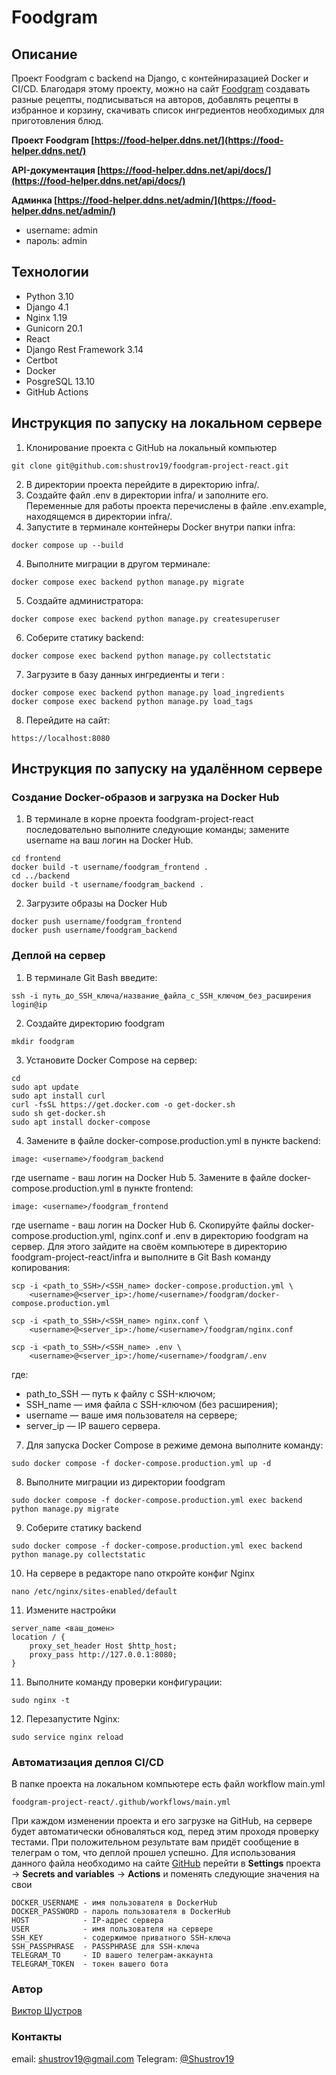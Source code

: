 # Foodgram
## Описание 
Проект Foodgram c backend на Django, c контейниразацией Docker и CI/CD. Благодаря этому проекту, можно на сайт [Foodgram](https://food-helper.ddns.net/) создавать разные рецепты, подписываться на авторов, добавлять рецепты в избранное и корзину, скачивать список ингредиентов необходимых для приготовления блюд.

**Проект Foodgram [https://food-helper.ddns.net/](https://food-helper.ddns.net/)**

**API-документация [https://food-helper.ddns.net/api/docs/](https://food-helper.ddns.net/api/docs/)**

**Админка [https://food-helper.ddns.net/admin/](https://food-helper.ddns.net/admin/)** 
* username: admin 
* пароль: admin

## Технологии 
- Python 3.10
- Django 4.1
- Nginx 1.19
- Gunicorn 20.1
- React
- Django Rest Framework 3.14
- Certbot
- Docker
- PosgreSQL 13.10
- GitHub Actions

## Инструкция по запуску на локальном сервере

1. Клонирование проекта с GitHub на локальный компьютер
```
git clone git@github.com:shustrov19/foodgram-project-react.git
```
2. В директории проекта перейдите в директорию infra/.
3. Создайте файл .env в директории infra/ и заполните его. Переменные для работы проекта перечислены в файле .env.example, находящемся в директории infra/.
3. Запустите в терминале контейнеры Docker внутри папки infra:
```
docker compose up --build
``` 
4. Выполните миграции в другом терминале:
```
docker compose exec backend python manage.py migrate
```
5. Создайте администратора:
```
docker compose exec backend python manage.py createsuperuser
```
6. Соберите статику backend:
```
docker compose exec backend python manage.py collectstatic
```
7. Загрузите в базу данных ингредиенты и теги :
```
docker compose exec backend python manage.py load_ingredients
docker compose exec backend python manage.py load_tags
```
8. Перейдите на сайт:
```
https://localhost:8080
```
## Инструкция по запуску на удалённом сервере
### Создание Docker-образов и загрузка на Docker Hub
1. В терминале в корне проекта foodgram-project-react последовательно выполните следующие команды; замените username на ваш логин на Docker Hub.
```
cd frontend
docker build -t username/foodgram_frontend .
cd ../backend  
docker build -t username/foodgram_backend .
```
2. Загрузите образы на Docker Hub
```
docker push username/foodgram_frontend
docker push username/foodgram_backend
```
### Деплой на сервер
1. В терминале Git Bash введите:
```
ssh -i путь_до_SSH_ключа/название_файла_с_SSH_ключом_без_расширения login@ip
```
2. Создайте директорию foodgram
```
mkdir foodgram
```
3. Установите Docker Compose на сервер:
```
cd
sudo apt update
sudo apt install curl
curl -fsSL https://get.docker.com -o get-docker.sh
sudo sh get-docker.sh
sudo apt install docker-compose
```
4. Замените в файле docker-compose.production.yml в пункте backend:
```
image: <username>/foodgram_backend
```
где username - ваш логин на Docker Hub 
5. Замените в файле docker-compose.production.yml в пункте frontend:
```
image: <username>/foodgram_frontend
```
где username - ваш логин на Docker Hub
6. Скопируйте файлы docker-compose.production.yml, nginx.conf и .env в директорию foodgram на сервер. Для этого зайдите на своём компьютере в директорию foodgram-project-react/infra и выполните в Git Bash команду копирования:
```
scp -i <path_to_SSH>/<SSH_name> docker-compose.production.yml \
    <username>@<server_ip>:/home/<username>/foodgram/docker-compose.production.yml 
```
```
scp -i <path_to_SSH>/<SSH_name> nginx.conf \
    <username>@<server_ip>:/home/<username>/foodgram/nginx.conf 
```
```
scp -i <path_to_SSH>/<SSH_name> .env \
    <username>@<server_ip>:/home/<username>/foodgram/.env 
```
где:
* path_to_SSH — путь к файлу с SSH-ключом;
* SSH_name — имя файла с SSH-ключом (без расширения);
* username — ваше имя пользователя на сервере;
* server_ip — IP вашего сервера.
7. Для запуска Docker Compose в режиме демона выполните команду:
```
sudo docker compose -f docker-compose.production.yml up -d
```
8. Выполните миграции из директории foodgram
```
sudo docker compose -f docker-compose.production.yml exec backend python manage.py migrate
```
9. Соберите статику backend
```
sudo docker compose -f docker-compose.production.yml exec backend python manage.py collectstatic
```
10. На сервере в редакторе nano откройте конфиг Nginx
```
nano /etc/nginx/sites-enabled/default
```
11. Измените настройки 
```
server_name <ваш_домен>
location / {
    proxy_set_header Host $http_host;
    proxy_pass http://127.0.0.1:8080;
}
```
11. Выполните команду проверки конфигурации:
```
sudo nginx -t 
```
12. Перезапустите Nginx:
```
sudo service nginx reload 
```
### Автоматизация деплоя CI/CD
В папке проекта на локальном компьютере есть файл workflow main.yml
```
foodgram-project-react/.github/workflows/main.yml
```
При каждом изменении проекта и его загрузке на GitHub, на сервере будет автоматически обноваляться код, перед этим проходя проверку тестами. При положительном результате вам придёт сообщение в телеграм о том, что деплой прошел успешно.
Для использования данного файла необходимо на сайте [GitHub](https://github.com/) перейти в **Settings** проекта -> **Secrets and variables** -> **Actions** и поменять следующие значения на свои
```
DOCKER_USERNAME - имя пользователя в DockerHub
DOCKER_PASSWORD - пароль пользователя в DockerHub
HOST            - IP-адрес сервера
USER            - имя пользователя на сервере
SSH_KEY         - содержимое приватного SSH-ключа
SSH_PASSPHRASE  - PASSPHRASE для SSH-ключа
TELEGRAM_TO     - ID вашего телеграм-аккаунта
TELEGRAM_TOKEN  - токен вашего бота 
```

### Автор 
[Виктор Шустров](https://github.com/shustrov19)

### Контакты
email: shustrov19@gmail.com
Telegram: [@Shustrov19](https://t.me/Shustrov19)

